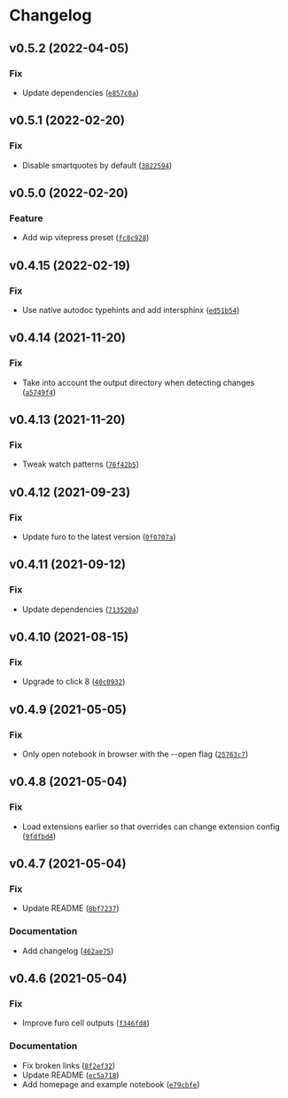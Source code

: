 # Changelog

<!--next-version-placeholder-->

## v0.5.2 (2022-04-05)
### Fix
* Update dependencies ([`e857c0a`](https://github.com/vberlier/mudkip/commit/e857c0ad90e513bb8d62485d84d7ccf06e31f7bf))

## v0.5.1 (2022-02-20)
### Fix
* Disable smartquotes by default ([`3822594`](https://github.com/vberlier/mudkip/commit/382259450b68d0b5fe51fb307abd76729ee314d8))

## v0.5.0 (2022-02-20)
### Feature
* Add wip vitepress preset ([`fc8c928`](https://github.com/vberlier/mudkip/commit/fc8c928821cebb07ce20da5eb2b9adfc8e724a92))

## v0.4.15 (2022-02-19)
### Fix
* Use native autodoc typehints and add intersphinx ([`ed51b54`](https://github.com/vberlier/mudkip/commit/ed51b5480e2b3d2735350fe69dba1ef285a465e7))

## v0.4.14 (2021-11-20)
### Fix
* Take into account the output directory when detecting changes ([`a5749f4`](https://github.com/vberlier/mudkip/commit/a5749f473064896dbde80a96eb366a5779e5b1b4))

## v0.4.13 (2021-11-20)
### Fix
* Tweak watch patterns ([`76f42b5`](https://github.com/vberlier/mudkip/commit/76f42b547970b43d17c3722f3234ebb57397dfea))

## v0.4.12 (2021-09-23)
### Fix
* Update furo to the latest version ([`0f0707a`](https://github.com/vberlier/mudkip/commit/0f0707af53de1328ef5b4228dd286042b055c1c7))

## v0.4.11 (2021-09-12)
### Fix
* Update dependencies ([`713520a`](https://github.com/vberlier/mudkip/commit/713520a39938c91275706b3236c9bf1eecbf0315))

## v0.4.10 (2021-08-15)
### Fix
* Upgrade to click 8 ([`40c0932`](https://github.com/vberlier/mudkip/commit/40c0932461bdbefe2f76494baa5f9f1a848335a7))

## v0.4.9 (2021-05-05)
### Fix
* Only open notebook in browser with the --open flag ([`25763c7`](https://github.com/vberlier/mudkip/commit/25763c7700be97db887ccc6d0c9d791d7af12584))

## v0.4.8 (2021-05-04)
### Fix
* Load extensions earlier so that overrides can change extension config ([`9fdfbd4`](https://github.com/vberlier/mudkip/commit/9fdfbd4739bd4b36cd53ed1a8694c1cf76d7e176))

## v0.4.7 (2021-05-04)
### Fix
* Update README ([`8bf7237`](https://github.com/vberlier/mudkip/commit/8bf72375a155cf0f437796bb9c577d708e897d09))

### Documentation
* Add changelog ([`462ae75`](https://github.com/vberlier/mudkip/commit/462ae7596949e1a4f7dd880ba14ed7aa50d66655))

## v0.4.6 (2021-05-04)
### Fix
* Improve furo cell outputs ([`f346fd8`](https://github.com/vberlier/mudkip/commit/f346fd8b4d4b4edbe7d2576cef50b270814a7114))

### Documentation
* Fix broken links ([`8f2ef32`](https://github.com/vberlier/mudkip/commit/8f2ef32c696728a11e4656ef21445c91723669f9))
* Update README ([`ec5a718`](https://github.com/vberlier/mudkip/commit/ec5a718c6f7f812e1c765e6f422a5db1f9396f29))
* Add homepage and example notebook ([`e79cbfe`](https://github.com/vberlier/mudkip/commit/e79cbfeb78d35ab28f5e1351c0a417c37182b003))
